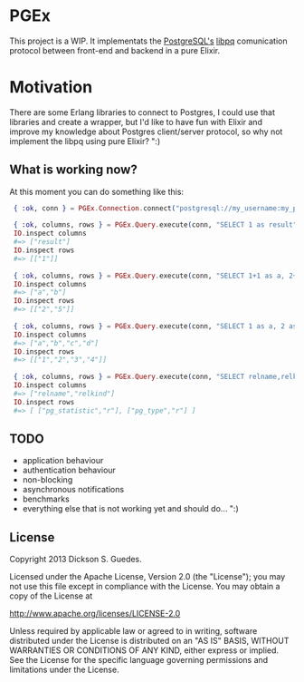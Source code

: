 # PGEx

This project is a WIP. It implementats the [PostgreSQL's](http://www.postgresql.org/) [libpq](http://www.postgresql.org/docs/9.2/static/protocol.html) comunication protocol between front-end and backend in a pure Elixir. 

# Motivation

There are some Erlang libraries to connect to Postgres, I could use that libraries and create a wrapper, but I'd like to have fun with Elixir and improve my knowledge about Postgres client/server protocol, so why not implement the libpq using pure Elixir? ":)

## What is working now?

At this moment you can do something like this:

```elixir
 { :ok, conn } = PGEx.Connection.connect("postgresql://my_username:my_password@localhost:5432/my_database")
 
 { :ok, columns, rows } = PGEx.Query.execute(conn, "SELECT 1 as result")
 IO.inspect columns 
 #=> ["result"]
 IO.inspect rows
 #=> [["1"]]
 
 { :ok, columns, rows } = PGEx.Query.execute(conn, "SELECT 1+1 as a, 2+3 as b")
 IO.inspect columns 
 #=> ["a","b"]
 IO.inspect rows 
 #=> [["2","5"]]
 
 { :ok, columns, rows } = PGEx.Query.execute(conn, "SELECT 1 as a, 2 as b, 3 as c, 4 as d")
 IO.inspect columns 
 #=> ["a","b","c","d"]
 IO.inspect rows 
 #=> [["1","2","3","4"]]
 
 { :ok, columns, rows } = PGEx.Query.execute(conn, "SELECT relname,relkind FROM pg_class LIMIT 2")
 IO.inspect columns
 #=> ["relname","relkind"]
 IO.inspect rows 
 #=> [ ["pg_statistic","r"], ["pg_type","r"] ]
```

## TODO

* application behaviour
* authentication behaviour
* non-blocking
* asynchronous notifications
* benchmarks
* everything else that is not working yet and should do... ":)

## License

Copyright 2013 Dickson S. Guedes.

Licensed under the Apache License, Version 2.0 (the "License");
you may not use this file except in compliance with the License.
You may obtain a copy of the License at

http://www.apache.org/licenses/LICENSE-2.0

Unless required by applicable law or agreed to in writing, software
distributed under the License is distributed on an "AS IS" BASIS,
WITHOUT WARRANTIES OR CONDITIONS OF ANY KIND, either express or implied.
See the License for the specific language governing permissions and
limitations under the License.
